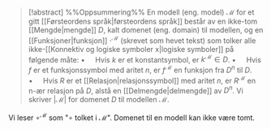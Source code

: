 
> [!abstract] %%Oppsummering%%
> En modell (eng. model) $\mathcal{M}$ for et gitt [[Førsteordens språk|førsteordens språk]] består av en ikke-tom [[Mengde|mengde]] $D$, kalt domenet (eng. domain) til modellen, og en [[Funksjoner|funksjon]] $\cdot^{\mathcal{M}}$ (skrevet som hevet tekst) som tolker alle ikke-[[Konnektiv og logiske symboler x|logiske symboler]] på følgende måte:
$\bullet\quad$ Hvis $k$ er et konstantsymbol, er $k^{\mathcal{M}}\in D$.
$\bullet\quad$ Hvis $f$ er et funksjonssymbol med aritet $n$, er $f^{\mathcal{M}}$ en funksjon fra $D^{n}$ til $D$.
$\bullet\quad$ Hvis $R$ er et [[Relasjon|relasjonssymbol]] med aritet $n$, er $R^{\mathcal{M}}$ en n-ær relasjon på $D$, alstå en [[Delmengde|delmengde]] av $D^{n}$.
Vi skriver $|\mathcal{M}|$ for domenet $D$ til modellen $\mathcal{M}$.

Vi leser $\circ^{\mathcal{M}}$ som "$\circ$ tolket i $\mathcal{M}$". Domenet til en modell kan ikke være tomt.